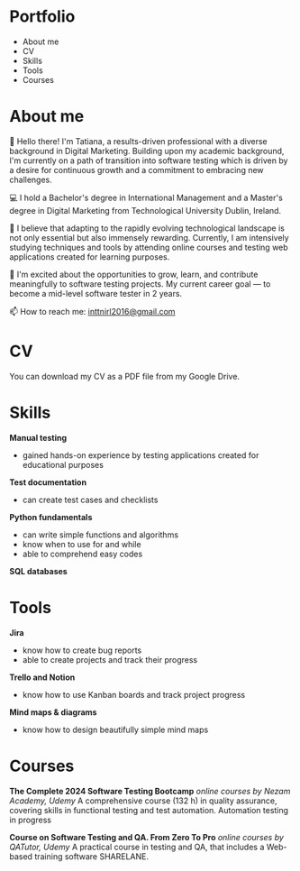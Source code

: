# Portfolio
- About me
- CV
- Skills
- Tools
- Courses


  
# About me

👋 Hello there! I'm Tatiana, a results-driven professional with a diverse background in Digital Marketing. Building upon my academic background, I'm currently on a path of transition into software testing which is driven by a desire for continuous growth and a commitment to embracing new challenges.

💻 I hold a Bachelor's degree in International Management and a Master's degree in Digital Marketing from Technological University Dublin, Ireland.


🌟 I believe that adapting to the rapidly evolving technological landscape is not only essential but also immensely rewarding.
Currently, I am intensively studying techniques and tools by attending online courses and testing web applications created for learning purposes.

🚀 I'm excited about the opportunities to grow, learn, and contribute meaningfully to software testing projects. My current career goal — to become a mid-level software tester in 2 years.

📫 How to reach me: inttnirl2016@gmail.com

# CV

You can download my CV as a PDF file from my Google Drive.

# Skills

**Manual testing**

- gained hands-on experience by testing applications created for educational purposes

**Test documentation**

- can create test cases and checklists

**Python fundamentals**

- can write simple functions and algorithms
- know when to use for and while
- able to comprehend easy codes

**SQL databases**


# Tools
  
**Jira**
- know how to create bug reports
- able to create projects and track their progress

**Trello and Notion**
- know how to use Kanban boards and track project progress

**Mind maps & diagrams**
- know how to design beautifully simple mind maps

# Courses

**The Complete 2024 Software Testing Bootcamp**
_online courses by Nezam Academy, Udemy_
A comprehensive course (132 h) in quality assurance, covering skills in functional testing and test automation.
Automation testing in progress

**Course on Software Testing and QA. From Zero To Pro**
_online courses by QATutor, Udemy_
A practical course in testing and QA, that includes a Web-based training software SHARELANE.
